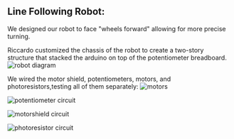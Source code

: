 ## Line Following Robot:
We designed our robot to face "wheels forward" allowing for more precise turning.

Riccardo customized the chassis of the robot to create a two-story structure that stacked the arduino on top of the potentiometer breadboard.
![robot diagram](https://github.com/IanCunningham447/ECE5LineFollowingRobot/assets/109472436/5c0d2284-f235-4510-8cf7-ba3c5c3bb1c3)

We wired the motor shield, potentiometers, motors, and photoresistors,testing all of them separately:
![motors](https://github.com/IanCunningham447/ECE5LineFollowingRobot/assets/109472436/074424ed-b1c1-485b-a761-b626a5e1a540)

![potentiometer circuit](https://github.com/IanCunningham447/ECE5LineFollowingRobot/assets/109472436/2984df93-b714-45a5-be48-d5c288a1ff3e)

![motorshield circuit](https://github.com/IanCunningham447/ECE5LineFollowingRobot/assets/109472436/9ed9b58a-154c-408d-acc8-3b3a234f80fa)

![photoresistor circuit](https://github.com/IanCunningham447/ECE5LineFollowingRobot/assets/109472436/c1771d89-0d66-476d-9f91-dabe4a2e1a76)
